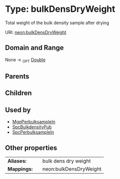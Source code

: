
# Type: bulkDensDryWeight


Total weight of the bulk density sample after drying

URI: [neon:bulkDensDryWeight](https://data.neonscience.org/bulkDensDryWeight)


## Domain and Range

None ->  <sub>OPT</sub> [Double](types/Double.md)

## Parents


## Children


## Used by

 * [MgpPerbulksampleIn](MgpPerbulksampleIn.md)
 * [SpcBulkdensityPub](SpcBulkdensityPub.md)
 * [SpcPerbulksampleIn](SpcPerbulksampleIn.md)

## Other properties

|  |  |  |
| --- | --- | --- |
| **Aliases:** | | bulk dens dry weight |
| **Mappings:** | | neon:bulkDensDryWeight |

